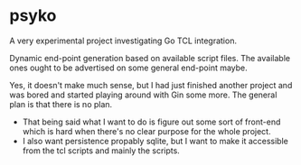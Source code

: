 # psyko

A very experimental project investigating Go TCL integration.

Dynamic end-point generation based on available script files. The available
ones ought to be advertised on some general end-point maybe.

Yes, it doesn't make much sense, but I had just finished another project
and was bored and started playing around with Gin some more. The general
plan is that there is no plan.

- That being said what I want to do is figure out some sort of front-end which
  is hard when there's no clear purpose for the whole project.
- I also want persistence propably sqlite, but I want to make it accessible
  from the tcl scripts and mainly the scripts.
